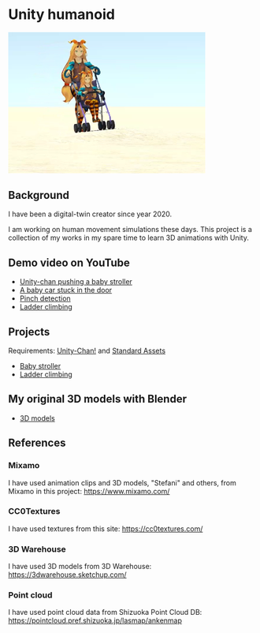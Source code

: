 # Unity humanoid

<img src="./demo/demo.png" width=400>

## Background

I have been a digital-twin creator since year 2020.

I am working on human movement simulations these days. This project is a collection of my works in my spare time to learn 3D animations with Unity.

## Demo video on YouTube

- [Unity-chan pushing a baby stroller](https://youtu.be/cl6UpGPZEys)
- [A baby car stuck in the door](https://youtu.be/um-spiRzK4k)
- [Pinch detection](https://youtu.be/ytygJGUO5nM)
- [Ladder climbing](https://youtu.be/gcNkXm_A9H8)

## Projects

Requirements: [Unity-Chan!](https://assetstore.unity.com/packages/3d/characters/unity-chan-model-18705) and [Standard Assets](https://assetstore.unity.com/packages/essentials/asset-packs/standard-assets-for-unity-2018-4-32351)

- [Baby stroller](./unity/BabyStroller)
- [Ladder climbing](./unity/Ladder)

## My original 3D models with Blender

- [3D models](/blender)

## References

### Mixamo

I have used animation clips and 3D models, "Stefani" and others, from Mixamo in this project: https://www.mixamo.com/

### CC0Textures

I have used textures from this site: https://cc0textures.com/

### 3D Warehouse

I have used 3D models from 3D Warehouse: https://3dwarehouse.sketchup.com/

### Point cloud

I have used point cloud data from Shizuoka Point Cloud DB: https://pointcloud.pref.shizuoka.jp/lasmap/ankenmap
